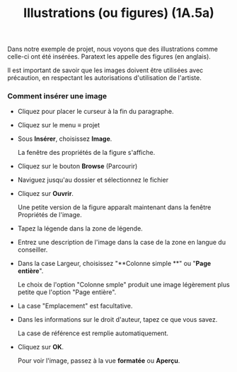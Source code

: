 ﻿---
title: Illustrations (ou figures) (1A.5a)
---
Dans notre exemple de projet, nous voyons que des illustrations comme celle-ci ont été insérées. Paratext les appelle des figures (en anglais).

Il est important de savoir que les images doivent être utilisées avec précaution, en respectant les autorisations d'utilisation de l'artiste.

### Comment insérer une image

- Cliquez pour placer le curseur à la fin du paragraphe.
- Cliquez sur le menu ≡ projet
- Sous **Insérer**, choisissez **Image**.

    La fenêtre des propriétés de la figure s'affiche.

- Cliquez sur le bouton **Browse** (Parcourir)
- Naviguez jusqu'au dossier et sélectionnez le fichier
- Cliquez sur **Ouvrir**.

    Une petite version de la figure apparaît maintenant dans la fenêtre Propriétés de l'image.

- Tapez la légende dans la zone de légende.
- Entrez une description de l'image dans la case de la zone en langue du conseiller.
- Dans la case Largeur, choisissez "**Colonne simple **" ou "**Page entière**".

    Le choix de l'option "Colonne smple" produit une image légèrement plus petite que l'option "Page entière".

- La case "Emplacement" est facultative.
- Dans les informations sur le droit d'auteur, tapez ce que vous savez.

    La case de référence est remplie automatiquement.

- Cliquez sur **OK**.

    Pour voir l'image, passez à la vue **formatée** ou **Aperçu**.
